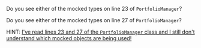 Do you see either of the mocked types on line 23 of `PortfolioManager`?

Do you see either of the mocked types on line 27 of `PortfolioManager`?

HINT: [I've read lines 23 and 27 of the `PortfolioManager` class and I still
don't understand which mocked objects are being used!](./hint-12.md)
